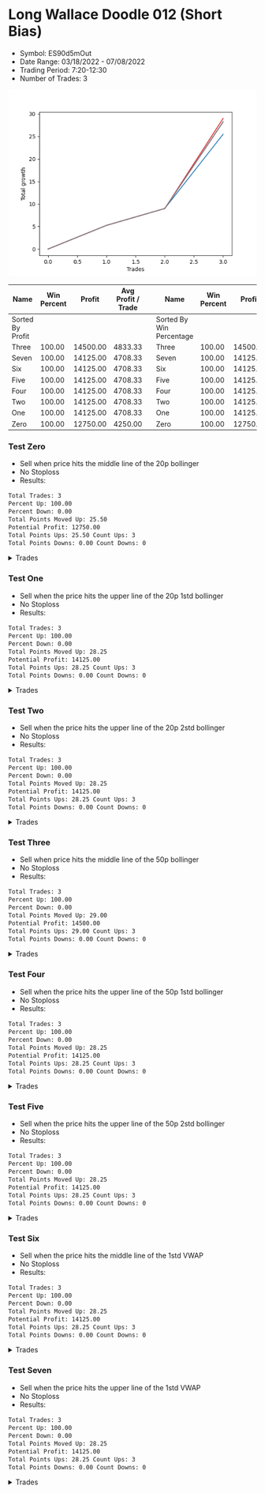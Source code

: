 # Long Wallace Doodle 012 (Short Bias)
- Symbol: ES90d5mOut
- Date Range: 03/18/2022 - 07/08/2022
- Trading Period: 7:20-12:30
- Number of Trades: 3

![Plot](LongWallaceDoodle012ES90d5mOut(ShortBias).png)

| Name | Win Percent | Profit | Avg Profit / Trade |     | Name | Win Percent | Profit | Avg Profit / Trade |
| ---- | ----------- | ------ | ------------------ | --- | ---- | ----------- | ------ | ------------------ |
| Sorted By <br> Profit | | | | | Sorted By <br> Win Percentage ||||
| Three | 100.00 | 14500.00 | 4833.33 |     | Three | 100.00 | 14500.00 | 4833.33 |
| Seven | 100.00 | 14125.00 | 4708.33 |     | Seven | 100.00 | 14125.00 | 4708.33 |
| Six | 100.00 | 14125.00 | 4708.33 |     | Six | 100.00 | 14125.00 | 4708.33 |
| Five | 100.00 | 14125.00 | 4708.33 |     | Five | 100.00 | 14125.00 | 4708.33 |
| Four | 100.00 | 14125.00 | 4708.33 |     | Four | 100.00 | 14125.00 | 4708.33 |
| Two | 100.00 | 14125.00 | 4708.33 |     | Two | 100.00 | 14125.00 | 4708.33 |
| One | 100.00 | 14125.00 | 4708.33 |     | One | 100.00 | 14125.00 | 4708.33 |
| Zero | 100.00 | 12750.00 | 4250.00 |     | Zero | 100.00 | 12750.00 | 4250.00 |

### Test Zero
* Sell when price hits the middle line of the 20p bollinger
* No Stoploss
* Results:
```
Total Trades: 3
Percent Up: 100.00
Percent Down: 0.00
Total Points Moved Up: 25.50
Potential Profit: 12750.00
Total Points Ups: 25.50 Count Ups: 3
Total Points Downs: 0.00 Count Downs: 0
```

<details><summary>Trades</summary>

<code>In: 2022-03-23 10:30:00		Out: 2022-03-23 11:00:55		Total Position Time: 30:55		Total Move Up: 5.25		Total to Date: 5.25</code> <br />
<code>In: 2022-03-30 08:15:00		Out: 2022-03-30 08:45:55		Total Position Time: 30:55		Total Move Up: 3.75		Total to Date: 9.00</code> <br />
<code>In: 2022-04-20 11:55:00		Out: 2022-04-20 12:24:15		Total Position Time: 29:15		Total Move Up: 16.50		Total to Date: 25.50</code> <br />


</details>

### Test One
* Sell when the price hits the upper line of the 20p 1std bollinger
* No Stoploss
* Results:
```
Total Trades: 3
Percent Up: 100.00
Percent Down: 0.00
Total Points Moved Up: 28.25
Potential Profit: 14125.00
Total Points Ups: 28.25 Count Ups: 3
Total Points Downs: 0.00 Count Downs: 0
```

<details><summary>Trades</summary>

<code>In: 2022-03-23 10:30:00		Out: 2022-03-23 11:00:55		Total Position Time: 30:55		Total Move Up: 5.25		Total to Date: 5.25</code> <br />
<code>In: 2022-03-30 08:15:00		Out: 2022-03-30 08:45:55		Total Position Time: 30:55		Total Move Up: 3.75		Total to Date: 9.00</code> <br />
<code>In: 2022-04-20 11:55:00		Out: 2022-04-20 12:25:55		Total Position Time: 30:55		Total Move Up: 19.25		Total to Date: 28.25</code> <br />


</details>

### Test Two
* Sell when the price hits the upper line of the 20p 2std bollinger
* No Stoploss
* Results:
```
Total Trades: 3
Percent Up: 100.00
Percent Down: 0.00
Total Points Moved Up: 28.25
Potential Profit: 14125.00
Total Points Ups: 28.25 Count Ups: 3
Total Points Downs: 0.00 Count Downs: 0
```

<details><summary>Trades</summary>

<code>In: 2022-03-23 10:30:00		Out: 2022-03-23 11:00:55		Total Position Time: 30:55		Total Move Up: 5.25		Total to Date: 5.25</code> <br />
<code>In: 2022-03-30 08:15:00		Out: 2022-03-30 08:45:55		Total Position Time: 30:55		Total Move Up: 3.75		Total to Date: 9.00</code> <br />
<code>In: 2022-04-20 11:55:00		Out: 2022-04-20 12:25:55		Total Position Time: 30:55		Total Move Up: 19.25		Total to Date: 28.25</code> <br />


</details>

### Test Three
* Sell when price hits the middle line of the 50p bollinger
* No Stoploss
* Results:
```
Total Trades: 3
Percent Up: 100.00
Percent Down: 0.00
Total Points Moved Up: 29.00
Potential Profit: 14500.00
Total Points Ups: 29.00 Count Ups: 3
Total Points Downs: 0.00 Count Downs: 0
```

<details><summary>Trades</summary>

<code>In: 2022-03-23 10:30:00		Out: 2022-03-23 11:00:55		Total Position Time: 30:55		Total Move Up: 5.25		Total to Date: 5.25</code> <br />
<code>In: 2022-03-30 08:15:00		Out: 2022-03-30 08:45:55		Total Position Time: 30:55		Total Move Up: 3.75		Total to Date: 9.00</code> <br />
<code>In: 2022-04-20 11:55:00		Out: 2022-04-20 12:25:50		Total Position Time: 30:50		Total Move Up: 20.00		Total to Date: 29.00</code> <br />


</details>

### Test Four
* Sell when the price hits the upper line of the 50p 1std bollinger
* No Stoploss
* Results:
```
Total Trades: 3
Percent Up: 100.00
Percent Down: 0.00
Total Points Moved Up: 28.25
Potential Profit: 14125.00
Total Points Ups: 28.25 Count Ups: 3
Total Points Downs: 0.00 Count Downs: 0
```

<details><summary>Trades</summary>

<code>In: 2022-03-23 10:30:00		Out: 2022-03-23 11:00:55		Total Position Time: 30:55		Total Move Up: 5.25		Total to Date: 5.25</code> <br />
<code>In: 2022-03-30 08:15:00		Out: 2022-03-30 08:45:55		Total Position Time: 30:55		Total Move Up: 3.75		Total to Date: 9.00</code> <br />
<code>In: 2022-04-20 11:55:00		Out: 2022-04-20 12:25:55		Total Position Time: 30:55		Total Move Up: 19.25		Total to Date: 28.25</code> <br />


</details>

### Test Five
* Sell when the price hits the upper line of the 50p 2std bollinger
* No Stoploss
* Results:
```
Total Trades: 3
Percent Up: 100.00
Percent Down: 0.00
Total Points Moved Up: 28.25
Potential Profit: 14125.00
Total Points Ups: 28.25 Count Ups: 3
Total Points Downs: 0.00 Count Downs: 0
```

<details><summary>Trades</summary>

<code>In: 2022-03-23 10:30:00		Out: 2022-03-23 11:00:55		Total Position Time: 30:55		Total Move Up: 5.25		Total to Date: 5.25</code> <br />
<code>In: 2022-03-30 08:15:00		Out: 2022-03-30 08:45:55		Total Position Time: 30:55		Total Move Up: 3.75		Total to Date: 9.00</code> <br />
<code>In: 2022-04-20 11:55:00		Out: 2022-04-20 12:25:55		Total Position Time: 30:55		Total Move Up: 19.25		Total to Date: 28.25</code> <br />


</details>

### Test Six
* Sell when the price hits the middle line of the 1std VWAP
* No Stoploss
* Results:
```
Total Trades: 3
Percent Up: 100.00
Percent Down: 0.00
Total Points Moved Up: 28.25
Potential Profit: 14125.00
Total Points Ups: 28.25 Count Ups: 3
Total Points Downs: 0.00 Count Downs: 0
```

<details><summary>Trades</summary>

<code>In: 2022-03-23 10:30:00		Out: 2022-03-23 11:00:55		Total Position Time: 30:55		Total Move Up: 5.25		Total to Date: 5.25</code> <br />
<code>In: 2022-03-30 08:15:00		Out: 2022-03-30 08:45:55		Total Position Time: 30:55		Total Move Up: 3.75		Total to Date: 9.00</code> <br />
<code>In: 2022-04-20 11:55:00		Out: 2022-04-20 12:25:55		Total Position Time: 30:55		Total Move Up: 19.25		Total to Date: 28.25</code> <br />


</details>

### Test Seven
* Sell when the price hits the upper line of the 1std VWAP
* No Stoploss
* Results:
```
Total Trades: 3
Percent Up: 100.00
Percent Down: 0.00
Total Points Moved Up: 28.25
Potential Profit: 14125.00
Total Points Ups: 28.25 Count Ups: 3
Total Points Downs: 0.00 Count Downs: 0
```

<details><summary>Trades</summary>

<code>In: 2022-03-23 10:30:00		Out: 2022-03-23 11:00:55		Total Position Time: 30:55		Total Move Up: 5.25		Total to Date: 5.25</code> <br />
<code>In: 2022-03-30 08:15:00		Out: 2022-03-30 08:45:55		Total Position Time: 30:55		Total Move Up: 3.75		Total to Date: 9.00</code> <br />
<code>In: 2022-04-20 11:55:00		Out: 2022-04-20 12:25:55		Total Position Time: 30:55		Total Move Up: 19.25		Total to Date: 28.25</code> <br />


</details>